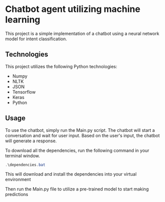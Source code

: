 # Chatbot agent utilizing machine learning

This project is a simple implementation of a chatbot using a neural network model for intent classification.

## Technologies
This project utilizes the following Python technologies:
- Numpy
- NLTK
- JSON
- Tensorflow
- Keras
- Python

## Usage
To use the chatbot, simply run the Main.py script. The chatbot will start a conversation and wait for user input. Based on the user's input, the chatbot will generate a response.

To download all the dependencies, run the following command in your terminal window. 

```powershell
.\dependencies.bat     
```

This will download and install the dependencies into your virtual environment

Then run the Main.py file to utilize a pre-trained model to start making predictions